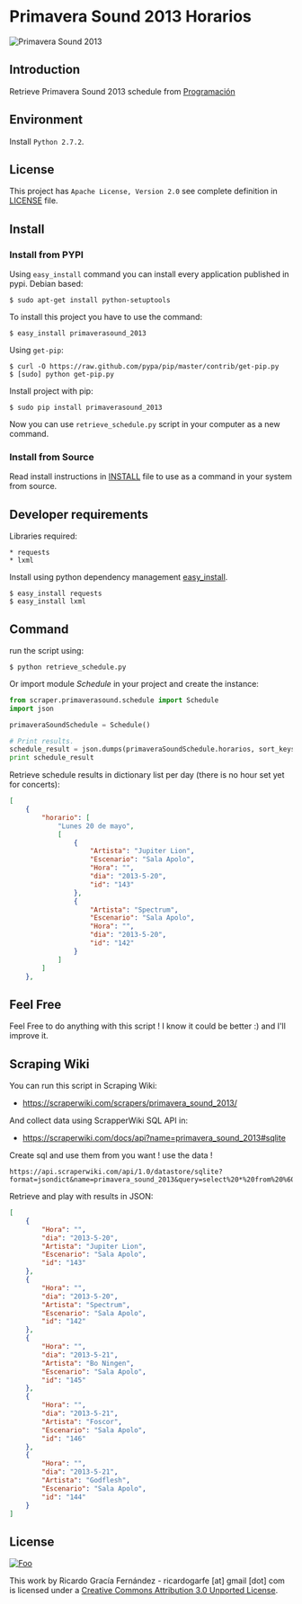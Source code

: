 # Primavera Sound 2013 Horarios
![Primavera Sound 2013](http://primaverasound.com/ps/images/320x310_psbcn.jpg)
## Introduction

Retrieve Primavera Sound 2013 schedule from [Programación](http://www.primaverasound.es/programacion)

## Environment

Install `Python 2.7.2`.

## License

This project has ``Apache License, Version 2.0`` see complete definition in [LICENSE](https://raw.github.com/ricardogarfe/primaverasound/master/LICENSE) file.

## Install

### Install from PYPI

Using `easy_install` command you can install every application published in pypi. Debian based:

```shell
$ sudo apt-get install python-setuptools
```
To install this project you have to use the command:

```shell
$ easy_install primaverasound_2013
```
Using `get-pip`:

```shell
$ curl -O https://raw.github.com/pypa/pip/master/contrib/get-pip.py
$ [sudo] python get-pip.py
```
Install project with pip:

```shell
$ sudo pip install primaverasound_2013
```

Now you can use `retrieve_schedule.py` script in your computer as a new command.

### Install from Source

Read install instructions in [INSTALL](https://github.com/ricardogarfe/primaverasound/blob/master/INSTALL.md) file to use as a command in your system from source.

## Developer requirements

Libraries required:

    * requests
    * lxml
    
Install using python dependency management [easy_install](http://peak.telecommunity.com/DevCenter/EasyInstall).
```shell
$ easy_install requests
$ easy_install lxml
```
## Command

run the script using:
```shell
$ python retrieve_schedule.py
```

Or import module *Schedule* in your project and create the instance:
```python
from scraper.primaverasound.schedule import Schedule
import json

primaveraSoundSchedule = Schedule()

# Print results.
schedule_result = json.dumps(primaveraSoundSchedule.horarios, sort_keys=True, indent=4)
print schedule_result
```

Retrieve schedule results in dictionary list per day (there is no hour set yet for concerts):
```json
[
    {
        "horario": [
            "Lunes 20 de mayo", 
            [
                {
                    "Artista": "Jupiter Lion", 
                    "Escenario": "Sala Apolo", 
                    "Hora": "", 
                    "dia": "2013-5-20", 
                    "id": "143"
                }, 
                {
                    "Artista": "Spectrum", 
                    "Escenario": "Sala Apolo", 
                    "Hora": "", 
                    "dia": "2013-5-20", 
                    "id": "142"
                }
            ]
        ]
    }, 
```

## Feel Free

Feel Free to do anything with this script ! I know it could be better :) and I'll improve it.

## Scraping Wiki

You can run this script in Scraping Wiki:

* https://scraperwiki.com/scrapers/primavera_sound_2013/

And collect data using ScrapperWiki SQL API in:

* https://scraperwiki.com/docs/api?name=primavera_sound_2013#sqlite

Create sql and use them from you want ! use the data !

```url
https://api.scraperwiki.com/api/1.0/datastore/sqlite?format=jsondict&name=primavera_sound_2013&query=select%20*%20from%20%60swdata%60%20limit%205
```

Retrieve and play with results in JSON:

```json
[
    {
        "Hora": "",
        "dia": "2013-5-20",
        "Artista": "Jupiter Lion",
        "Escenario": "Sala Apolo",
        "id": "143"
    },
    {
        "Hora": "",
        "dia": "2013-5-20",
        "Artista": "Spectrum",
        "Escenario": "Sala Apolo",
        "id": "142"
    },
    {
        "Hora": "",
        "dia": "2013-5-21",
        "Artista": "Bo Ningen",
        "Escenario": "Sala Apolo",
        "id": "145"
    },
    {
        "Hora": "",
        "dia": "2013-5-21",
        "Artista": "Foscor",
        "Escenario": "Sala Apolo",
        "id": "146"
    },
    {
        "Hora": "",
        "dia": "2013-5-21",
        "Artista": "Godflesh",
        "Escenario": "Sala Apolo",
        "id": "144"
    }
]
```
## License

<a href="http://creativecommons.org/licenses/by/3.0/" rel="Creative Commons Attribution 3.0">![Foo](http://i.creativecommons.org/l/by/3.0/88x31.png)</a>

This work by Ricardo Gracía Fernández - ricardogarfe [at] gmail [dot] com is licensed under a [Creative Commons Attribution 3.0 Unported License](http://creativecommons.org/licenses/by/3.0/).

